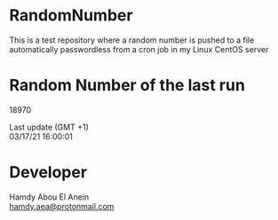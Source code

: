 # RandomNumber    
This is a test repository where a random number is pushed to a file automatically passwordless from a cron job in my Linux CentOS server    
# Random Number of the last run   
18970
      
Last update (GMT +1)    
03/17/21 16:00:01
# Developer    
Hamdy Abou El Anein   
hamdy.aea@protonmail.com
